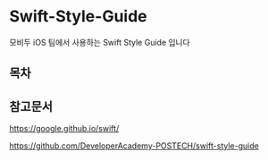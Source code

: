 # Swift-Style-Guide
모비두 iOS 팀에서 사용하는 Swift Style Guide 입니다
## 목차

## 참고문서
https://google.github.io/swift/

https://github.com/DeveloperAcademy-POSTECH/swift-style-guide
